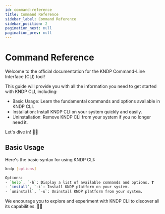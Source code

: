 ```yaml
---
id: command-reference
title: Command Reference
sidebar_label: Command Reference
sidebar_position: 2
pagination_next: null
pagination_prev: null
---
```


# Command Reference

Welcome to the official documentation for the KNDP Command-Line Interface (CLI) tool!

This guide will provide you with all the information you need to get started with KNDP CLI, including:

- Basic Usage: Learn the fundamental commands and options available in KNDP CLI.
- Installation: Install KNDP CLI on your system quickly and easily.
- Uninstallation: Remove KNDP CLI from your system if you no longer need it.


Let's dive in! 🏊‍♀️

## Basic Usage

Here's the basic syntax for using KNDP CLI:

```bash
kndp [options] 

Options:
- `help`, `-h`: Display a list of available commands and options. ❓
- `install`, `-i`: Install KNDP platform on your system.
- `uninstall`, `-u`: Uninstall KNDP platform from your system.
```

We encourage you to explore and experiment with KNDP CLI to discover all its capabilities. 🧑‍💻